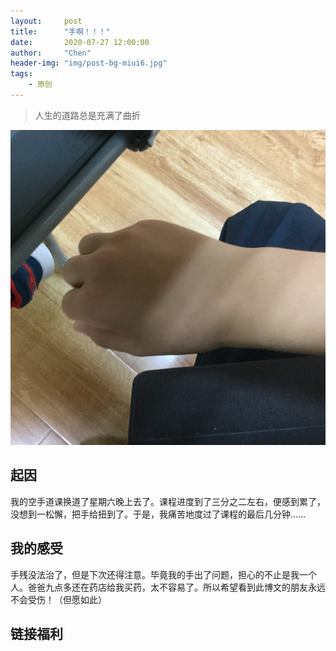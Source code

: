 ```yaml
---
layout:     post
title:      "手啊！！！"
date:       2020-07-27 12:00:00
author:     "Chen"
header-img: "img/post-bg-miui6.jpg"
tags:
    - 原创
---
```


> 人生的道路总是充满了曲折

![arm](/img/hand.JPG)

## 起因
我的空手道课换道了星期六晚上去了。课程进度到了三分之二左右，便感到累了，没想到一松懈，把手给扭到了。于是，我痛苦地度过了课程的最后几分钟……

## 我的感受
手残没法治了，但是下次还得注意。毕竟我的手出了问题，担心的不止是我一个人。爸爸九点多还在药店给我买药，太不容易了。所以希望看到此博文的朋友永远不会受伤！（但愿如此）

## 链接福利
